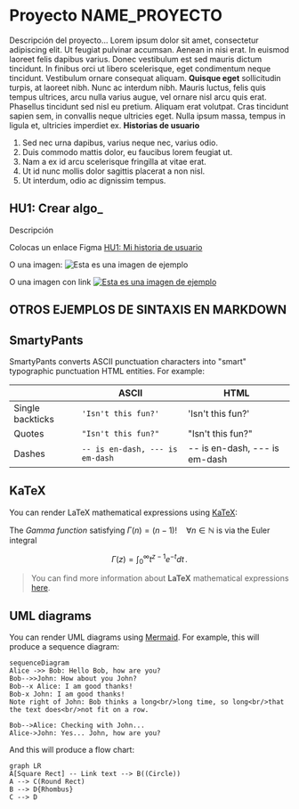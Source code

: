 # Proyecto NAME_PROYECTO

Descripción del proyecto...  Lorem ipsum dolor sit amet, consectetur adipiscing elit. Ut feugiat pulvinar accumsan. Aenean in nisi erat. In euismod laoreet felis dapibus varius. Donec vestibulum est sed mauris dictum tincidunt. In finibus orci ut libero scelerisque, eget condimentum neque tincidunt. Vestibulum ornare consequat aliquam. **Quisque eget** sollicitudin turpis, at laoreet nibh. Nunc ac interdum nibh. Mauris luctus, felis quis tempus ultrices, arcu nulla varius augue, vel ornare nisl arcu quis erat. Phasellus tincidunt sed nisl eu pretium. Aliquam erat volutpat. Cras tincidunt sapien sem, in convallis neque ultricies eget. Nulla ipsum massa, tempus in ligula et, ultricies imperdiet ex.
**Historias de usuario**
1. Sed nec urna dapibus, varius neque nec, varius odio. 
2. Duis commodo mattis dolor, eu faucibus lorem feugiat ut. 
3. Nam a ex id arcu scelerisque fringilla at vitae erat. 
4. Ut id nunc mollis dolor sagittis placerat a non nisl. 
5. Ut interdum, odio ac dignissim tempus.

## HU1: Crear algo_

Descripción

Colocas un enlace 
Figma [HU1: Mi historia de usuario](http://www.figma.com/)

O una imagen: 
![Esta es una imagen de ejemplo](https://upload.wikimedia.org/wikipedia/commons/6/64/Ejemplo.png)

O una imagen con link
[![Esta es una imagen de ejemplo](https://upload.wikimedia.org/wikipedia/commons/6/64/Ejemplo.png)](https://www.google.com)

## OTROS EJEMPLOS DE SINTAXIS EN MARKDOWN


## SmartyPants

SmartyPants converts ASCII punctuation characters into "smart" typographic punctuation HTML entities. For example:

|                |ASCII                          |HTML                         |
|----------------|-------------------------------|-----------------------------|
|Single backticks|`'Isn't this fun?'`            |'Isn't this fun?'            |
|Quotes          |`"Isn't this fun?"`            |"Isn't this fun?"            |
|Dashes          |`-- is en-dash, --- is em-dash`|-- is en-dash, --- is em-dash|


## KaTeX

You can render LaTeX mathematical expressions using [KaTeX](https://khan.github.io/KaTeX/):

The *Gamma function* satisfying $\Gamma(n) = (n-1)!\quad\forall n\in\mathbb N$ is via the Euler integral

$$
\Gamma(z) = \int_0^\infty t^{z-1}e^{-t}dt\,.
$$

> You can find more information about **LaTeX** mathematical expressions [here](http://meta.math.stackexchange.com/questions/5020/mathjax-basic-tutorial-and-quick-reference).


## UML diagrams

You can render UML diagrams using [Mermaid](https://mermaidjs.github.io/). For example, this will produce a sequence diagram:

```mermaid
sequenceDiagram
Alice ->> Bob: Hello Bob, how are you?
Bob-->>John: How about you John?
Bob--x Alice: I am good thanks!
Bob-x John: I am good thanks!
Note right of John: Bob thinks a long<br/>long time, so long<br/>that the text does<br/>not fit on a row.

Bob-->Alice: Checking with John...
Alice->John: Yes... John, how are you?
```

And this will produce a flow chart:

```mermaid
graph LR
A[Square Rect] -- Link text --> B((Circle))
A --> C(Round Rect)
B --> D{Rhombus}
C --> D
```

